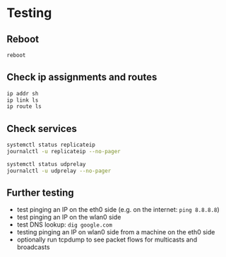 # Testing

## Reboot

```bash
reboot
```

## Check ip assignments and routes

```bash
ip addr sh
ip link ls
ip route ls
```

## Check services

```bash
systemctl status replicateip
journalctl -u replicateip --no-pager

systemctl status udprelay
journalctl -u udprelay --no-pager
```

## Further testing

* test pinging an IP on the eth0 side (e.g. on the internet: `ping 8.8.8.8`)
* test pinging an IP on the wlan0 side
* test DNS lookup: `dig google.com`
* testing pinging an IP on wlan0 side from a machine on the eth0 side
* optionally run tcpdump to see packet flows for multicasts and broadcasts
